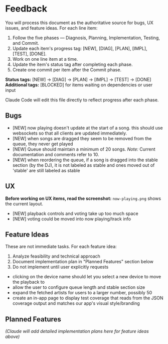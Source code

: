 # Feedback

You will process this document as the authoritative source for bugs, UX issues, and feature ideas.
For each line item:
1. Follow the five phases — Diagnosis, Planning, Implementation, Testing, and Commit.
2. Update each item's progress tag: [NEW], [DIAG], [PLAN], [IMPL], [TEST], [DONE].
3. Work on one line item at a time.
4. Update the item's status tag after completing each phase.
5. Create one commit per item after the Commit phase.

**Status tags:** [NEW] → [DIAG] → [PLAN] → [IMPL] → [TEST] → [DONE]
**Additional tags:** [BLOCKED] for items waiting on dependencies or user input

Claude Code will edit this file directly to reflect progress after each phase.

## Bugs

- [NEW] now playing doesn't update at the start of a song. this should use websockets so that all clients are updated immediately.
- [NEW] when songs are dragged they seem to be removed from the queue, they never get played
- [NEW] Queue should maintain a minimum of 20 songs.
  *Note:* Current documentation and comments refer to 10.
- [NEW] when reordering the queue, if a song is dragged into the stable section (by the DJ), it is not labeled as stable and ones moved out of 'stable' are still labeled as stable

## UX

**Before working on UX items, read the screenshot:** `now-playing.png` shows the current layout.

- [NEW] playback controls and voting take up too much space
- [NEW] voting could be moved into now playing/track info

## Feature Ideas

These are not immediate tasks. For each feature idea:
1. Analyze feasibility and technical approach
2. Document implementation plan in "Planned Features" section below
3. Do not implement until user explicitly requests

- clicking on the device name should let you select a new device to move the playback to
- allow the user to configure queue length and stable section size
- expand the fetched artists for users to a larger number, possibly 50
- create an in-app page to display test coverage that reads from the JSON coverage output and matches our app's visual style/branding

## Planned Features

_(Claude will add detailed implementation plans here for feature ideas above)_